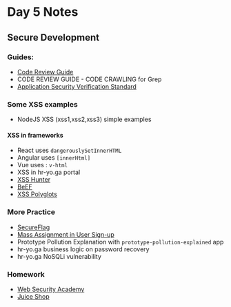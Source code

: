# Day 5 Notes

## Secure Development

### Guides:

- [Code Review Guide](https://owasp.org/www-pdf-archive/OWASP_Code_Review_Guide_v2.pdf)
- CODE REVIEW GUIDE - CODE CRAWLING for Grep
- [Application Security Verification Standard](https://owasp.org/www-project-application-security-verification-standard/)


### Some XSS examples
- NodeJS XSS (xss1,xss2,xss3) simple examples
#### XSS in frameworks
- React uses `dangerouslySetInnerHTML`
- Angular uses `[innerHtml]`
- Vue uses : `v-html`
- XSS in hr-yo.ga portal
- [XSS Hunter](https://xsshunter.com/app)
- [BeEF](https://beefproject.com)
- [XSS Polyglots](https://gist.github.com/michenriksen/d729cd67736d750b3551876bbedbe626)
### More Practice 
- [SecureFlag](https://secureflag.owasp.org/)
- [Mass Assignment in User Sign-up](https://secureflag.owasp.org/user/index.html#/exercises/details/f1fb9cb4-559f-460e-af9b-7bfbcd092dd8)
- Prototype Pollution Explanation with `prototype-pollution-explained` app
- hr-yo.ga business logic on password recovery
- hr-yo.ga NoSQLi vulnerability

### Homework
- [Web Security Academy](https://portswigger.net/web-security)
- [Juice Shop](https://github.com/juice-shop/juice-shop)
